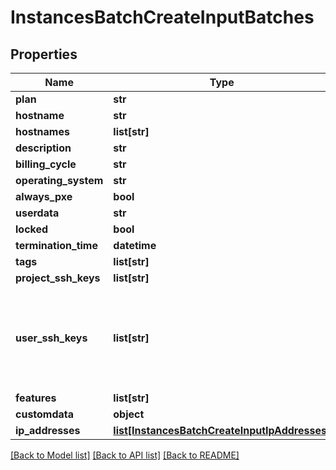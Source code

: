 # InstancesBatchCreateInputBatches


## Properties
Name | Type | Description | Notes
------------ | ------------- | ------------- | -------------
**plan** | **str** |  | [optional] 
**hostname** | **str** |  | [optional] 
**hostnames** | **list[str]** |  | [optional] 
**description** | **str** |  | [optional] 
**billing_cycle** | **str** |  | [optional] 
**operating_system** | **str** |  | [optional] 
**always_pxe** | **bool** |  | [optional] 
**userdata** | **str** |  | [optional] 
**locked** | **bool** |  | [optional] 
**termination_time** | **datetime** |  | [optional] 
**tags** | **list[str]** |  | [optional] 
**project_ssh_keys** | **list[str]** |  | [optional] 
**user_ssh_keys** | **list[str]** | The UUIDs of users whose SSH keys should be included on the provisioned device. | [optional] 
**features** | **list[str]** |  | [optional] 
**customdata** | **object** |  | [optional] 
**ip_addresses** | [**list[InstancesBatchCreateInputIpAddresses]**](InstancesBatchCreateInputIpAddresses.md) |  | [optional] 

[[Back to Model list]](../README.md#documentation-for-models) [[Back to API list]](../README.md#documentation-for-api-endpoints) [[Back to README]](../README.md)


